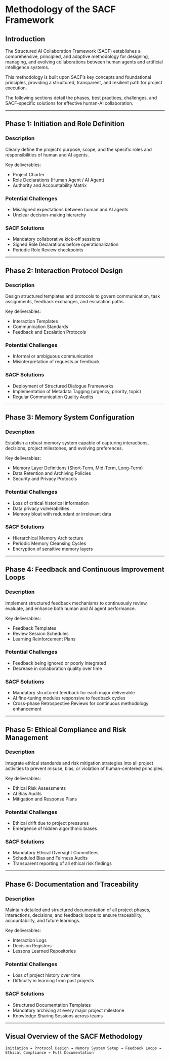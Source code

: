 # Methodology of the SACF Framework

## Introduction

The Structured AI Collaboration Framework (SACF) establishes a comprehensive, principled, and adaptive methodology for designing, managing, and evolving collaborations between human agents and artificial intelligence systems.

This methodology is built upon SACF’s key concepts and foundational principles, providing a structured, transparent, and resilient path for project execution.

The following sections detail the phases, best practices, challenges, and SACF-specific solutions for effective human-AI collaboration.

---

## Phase 1: Initiation and Role Definition

### Description
Clearly define the project’s purpose, scope, and the specific roles and responsibilities of human and AI agents.

Key deliverables:
- Project Charter
- Role Declarations (Human Agent / AI Agent)
- Authority and Accountability Matrix

### Potential Challenges
- Misaligned expectations between human and AI agents
- Unclear decision-making hierarchy

### SACF Solutions
- Mandatory collaborative kick-off sessions
- Signed Role Declarations before operationalization
- Periodic Role Review checkpoints

---

## Phase 2: Interaction Protocol Design

### Description
Design structured templates and protocols to govern communication, task assignments, feedback exchanges, and escalation paths.

Key deliverables:
- Interaction Templates
- Communication Standards
- Feedback and Escalation Protocols

### Potential Challenges
- Informal or ambiguous communication
- Misinterpretation of requests or feedback

### SACF Solutions
- Deployment of Structured Dialogue Frameworks
- Implementation of Metadata Tagging (urgency, priority, topic)
- Regular Communication Quality Audits

---

## Phase 3: Memory System Configuration

### Description
Establish a robust memory system capable of capturing interactions, decisions, project milestones, and evolving preferences.

Key deliverables:
- Memory Layer Definitions (Short-Term, Mid-Term, Long-Term)
- Data Retention and Archiving Policies
- Security and Privacy Protocols

### Potential Challenges
- Loss of critical historical information
- Data privacy vulnerabilities
- Memory bloat with redundant or irrelevant data

### SACF Solutions
- Hierarchical Memory Architecture
- Periodic Memory Cleansing Cycles
- Encryption of sensitive memory layers

---

## Phase 4: Feedback and Continuous Improvement Loops

### Description
Implement structured feedback mechanisms to continuously review, evaluate, and enhance both human and AI agent performance.

Key deliverables:
- Feedback Templates
- Review Session Schedules
- Learning Reinforcement Plans

### Potential Challenges
- Feedback being ignored or poorly integrated
- Decrease in collaboration quality over time

### SACF Solutions
- Mandatory structured feedback for each major deliverable
- AI fine-tuning modules responsive to feedback cycles
- Cross-phase Retrospective Reviews for continuous methodology enhancement

---

## Phase 5: Ethical Compliance and Risk Management

### Description
Integrate ethical standards and risk mitigation strategies into all project activities to prevent misuse, bias, or violation of human-centered principles.

Key deliverables:
- Ethical Risk Assessments
- AI Bias Audits
- Mitigation and Response Plans

### Potential Challenges
- Ethical drift due to project pressures
- Emergence of hidden algorithmic biases

### SACF Solutions
- Mandatory Ethical Oversight Committees
- Scheduled Bias and Fairness Audits
- Transparent reporting of all ethical risk findings

---

## Phase 6: Documentation and Traceability

### Description
Maintain detailed and structured documentation of all project phases, interactions, decisions, and feedback loops to ensure traceability, accountability, and future learnings.

Key deliverables:
- Interaction Logs
- Decision Registers
- Lessons Learned Repositories

### Potential Challenges
- Loss of project history over time
- Difficulty in learning from past projects

### SACF Solutions
- Structured Documentation Templates
- Mandatory archiving at every major project milestone
- Knowledge Sharing Sessions across teams

---

## Visual Overview of the SACF Methodology

```text
Initiation ➔ Protocol Design ➔ Memory System Setup ➔ Feedback Loops ➔ Ethical Compliance ➔ Full Documentation

